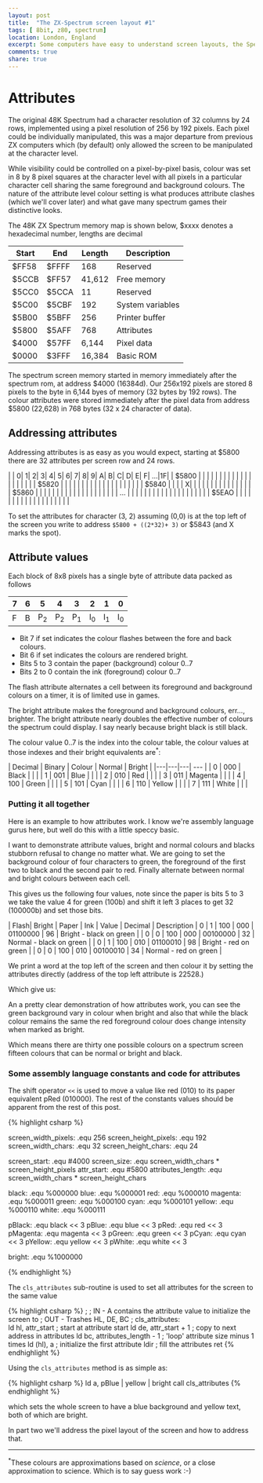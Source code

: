 ```yaml
---
layout: post
title:  "The ZX-Spectrum screen layout #1"
tags: [ 8bit, z80, spectrum]
location: London, England
excerpt: Some computers have easy to understand screen layouts, the Spectrum? Not so much!
comments: true
share: true
---
```


# Attributes

The original 48K Spectrum had a character resolution of 32 columns by 24 rows, implemented using a pixel resolution of 256 by 192 pixels. Each pixel could be individually manipulated, this was a major departure from previous ZX computers which (by default) only allowed the screen to be manipulated at the character level.

While visibility could be controlled on a pixel-by-pixel basis, colour was set in 8 by 8 pixel squares at the character level with all pixels in a particular character cell sharing the same foreground and background colours. The nature of the attribute level colour setting is what produces attribute clashes (which we'll cover later) and what gave many spectrum games their distinctive looks.

The 48K ZX Spectrum memory map is shown below, $xxxx denotes a hexadecimal number, lengths are decimal

<table>
    <thead>
        <tr><th>Start</th> <th>End</th> <th>Length</th> <th>Description</th></tr>
    </thead>
    <tbody>
        <tr> <td> $FF58 </td> <td> $FFFF </td> <td> 168    </td> <td> Reserved </td> </tr>
        <tr> <td> $5CCB </td> <td> $FF57 </td> <td> 41,612 </td> <td> Free memory </td> </tr>
        <tr> <td> $5CC0 </td> <td> $5CCA </td> <td> 11     </td> <td> Reserved </td> </tr>
        <tr> <td> $5C00 </td> <td> $5CBF </td> <td> 192    </td> <td> System variables </td> </tr>
        <tr> <td> $5B00 </td> <td> $5BFF </td> <td> 256    </td> <td> Printer buffer </td> </tr>
        <tr> <td> $5800 </td> <td> $5AFF </td> <td> 768    </td> <td> Attributes   </td> </tr>
        <tr> <td> $4000 </td> <td> $57FF </td> <td> 6,144  </td> <td> Pixel data  </td> </tr>
        <tr> <td> $0000 </td> <td> $3FFF </td> <td> 16,384 </td> <td> Basic ROM </td> </tr>
    </tbody>
</table>

The spectrum screen memory started in memory immediately after the spectrum rom, at address $4000 (16384d). Our 256x192 pixels are stored 8 pixels to the byte in 6,144 byes of memory (32 bytes by 192 rows). The colour attributes were stored immediately after the pixel data from address  $5800 (22,628) in 768 bytes (32 x 24 character of data).

## Addressing attributes

Addressing attributes is as easy as you would expect, starting at $5800 there are 32 attributes per screen row and 24 rows.

|       | 0| 1| 2| 3| 4| 5| 6| 7| 8| 9| A| B| C| D| E| F| ...|1F|
| $5800 |  |  |  |  |  |  |  |  |  |  |  |  |  |  |  |  | |  |
| $5820 |  |  |  |  |  |  |  |  |  |  |  |  |  |  |  |  | |  |
| $5840 |  |  |  | X|  |  |  |  |  |  |  |  |  |  |  |  | |  |
| $5860 |  |  |  |  |  |  |  |  |  |  |  |  |  |  |  |  | |  |
| ...   |  |  |  |  |  |  |  |  |  |  |  |  |  |  |  |  | |  |
| $5EAO |  |  |  |  |  |  |  |  |  |  |  |  |  |  |  |  | |  |

To set the attributes for character (3, 2) assuming (0,0) is at the top left of the screen you write to address `$5800 + ((2*32)+ 3)` or
$5843 (and X marks the spot).

## Attribute values

Each block of 8x8 pixels has a single byte of attribute data packed as follows

| 7 | 6 | 5 | 4 | 3 | 2 | 1 | 0 |
|---|---|---|---|---|---|---|---|
| F | B | P<sub>2</sub> | P<sub>2</sub> | P<sub>1</sub> | I<sub>0</sub> | I<sub>1</sub> | I<sub>0</sub> |

* Bit 7 if set indicates the colour flashes between the fore and back colours.
* Bit 6 if set indicates the  colours are rendered bright.
* Bits 5 to 3 contain the paper (background) colour 0..7
* Bits 2 to 0 contain the ink (foreground) colour 0..7

The flash attribute alternates a cell between its foreground and background colours on a timer, it is of limited use in games.

The bright attribute makes the foreground and background colours, err..., brighter. The bright attribute nearly doubles the effective number of colours the spectrum could display. I say nearly because bright black is still black.

The colour value 0..7 is the index into the colour table, the colour values at those indexes and their bright equivalents are<sup>*</sup>:

| Decimal | Binary | Colour | Normal | Bright |
|---|---|---| --- |
| 0 | 000 | Black   | <span class="spec-color spec-color-0-n"></span> | <span class="spec-color spec-color-0-b"></span> |
| 1 | 001 | Blue    | <span class="spec-color spec-color-1-n"></span> | <span class="spec-color spec-color-2-b"></span> |
| 2 | 010 | Red     | <span class="spec-color spec-color-2-n"></span> | <span class="spec-color spec-color-3-b"></span> |
| 3 | 011 | Magenta | <span class="spec-color spec-color-3-n"></span> | <span class="spec-color spec-color-4-b"></span> |
| 4 | 100 | Green   | <span class="spec-color spec-color-4-n"></span> | <span class="spec-color spec-color-5-b"></span> |
| 5 | 101 | Cyan    | <span class="spec-color spec-color-5-n"></span> | <span class="spec-color spec-color-6-b"></span> |
| 6 | 110 | Yellow  | <span class="spec-color spec-color-6-n"></span> | <span class="spec-color spec-color-7-b"></span> |
| 7 | 111 | White   | <span class="spec-color spec-color-7-n"></span> | <span class="spec-color spec-color-8-b"></span> |



### Putting it all together

Here is an example to how attributes work. I know we're assembly language gurus here, but well do this with a little speccy basic.

I want to demonstrate attribute values, bright and normal colours and  blacks stubborn refusal to change no matter what. We are going to set the background colour of four characters to green, the foreground of the first two to black and the second pair to red. Finally alternate between normal and bright colours between each cell.

This gives us the following four values, note since the paper is bits 5 to 3 we take the value 4 for green (100b) and shift it left 3 places to get 32 (100000b) and set those bits. 

| Flash| Bright | Paper | Ink | Value | Decimal | Description
| 0 | 1 | 100 | 000 | 01100000 | 96 | Bright - black on green  |
| 0 | 0 | 100 | 000 | 00100000 | 32 | Normal - black on green |
| 0 | 1 | 100 | 010 | 01100010 | 98 | Bright - red on green |
| 0 | 0 | 100 | 010 | 00100010 | 34 | Normal - red on green |

We print a word at the top left of the screen and then colour it by setting the attributes directly (address of the top left attribute is 22528.)

<div class="dbImg zoom80 centeredImg" data-src="2018-03-03-lets-talk-about-the-zx-specrum-screen-layout/listing01.png" title="Sinclair basic program listing in the emulator." ></div>

Which give us:

<div class="dbImg zoom80 centeredImg" data-src="2018-03-03-lets-talk-about-the-zx-specrum-screen-layout/result01.png" title="The word poke on the spectrum screen with the attributes set as described previouslu" ></div>

An a pretty clear demonstration of how attributes work, you can see the green background vary in colour when bright and also that while the black colour remains the same the red foreground colour does change intensity when marked as bright.

Which means there are thirty one possible colours on a spectrum screen fifteen colours that can be normal or bright and black.

### Some assembly language constants and code for attributes

The shift operator `<<` is used to move a value like red (010) to its paper equivalent pRed (010000). The rest of the constants values should be apparent from the rest of this post.


{% highlight csharp %}

screen_width_pixels:    .equ 256
screen_height_pixels:   .equ 192
screen_width_chars:     .equ 32
screen_height_chars:    .equ 24

screen_start:           .equ #4000
screen_size:            .equ screen_width_chars * screen_height_pixels
attr_start:             .equ #5800
attributes_length:      .equ screen_width_chars * screen_height_chars

black:                  .equ %000000
blue:                   .equ %000001
red:                    .equ %000010
magenta:                .equ %000011
green:                  .equ %000100
cyan:                   .equ %000101
yellow:                 .equ %000110
white:                  .equ %000111

pBlack:                 .equ black << 3
pBlue:                  .equ blue  << 3
pRed:                   .equ red  << 3
pMagenta:               .equ magenta  << 3
pGreen:                 .equ green  << 3
pCyan:                  .equ cyan  << 3
pYellow:                .equ yellow  << 3
pWhite:                 .equ white  << 3
            
bright:                 .equ %1000000

{% endhighlight %}


The `cls_attributes` sub-routine is used to set all attributes for the screen to the same value

{% highlight csharp %}
; 
; IN  - A contains the attribute value to initialize the screen to
; OUT - Trashes HL, DE, BC
;
 cls_attributes:        
        ld hl, attr_start               ; start at attribute start
        ld de, attr_start + 1           ; copy to next address in attributes
        ld bc, attributes_length - 1    ; 'loop' attribute size minus 1 times
        ld (hl), a                      ; initialize the first attribute
        ldir                            ; fill the attributes
        ret
{% endhighlight %}

Using the `cls_attributes` method is as simple as:

{% highlight csharp %}
        ld a, pBlue | yellow | bright
        call cls_attributes
{% endhighlight %}

which sets the whole screen to have a blue background and yellow text, both of which are bright.

In part two we'll address the pixel layout of the screen and how to address that.

---

<sup>*</sup>These colours are approximations based on <em>science</em>, or  a close approximation to science. Which is to say guess work :-)


